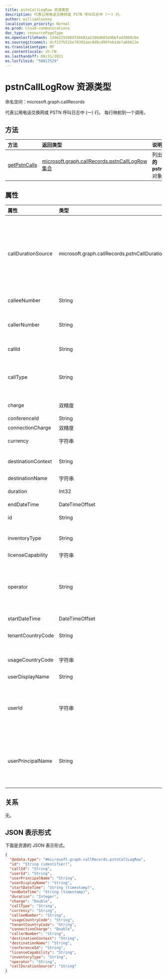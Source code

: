 ```yaml
---
title: pstnCallLogRow 资源类型
description: 代表公用电话交换网或 PSTN 呼叫日志中 (一) 行。
author: williamlooney
localization_priority: Normal
ms.prod: cloud-communications
doc_type: resourcePageType
ms.openlocfilehash: 13de229380dfdbb81a229bd683a9bbfad2068c6e
ms.sourcegitcommit: dcf237b515e70302aec0d0c490feb1de7a60613e
ms.translationtype: MT
ms.contentlocale: zh-CN
ms.lasthandoff: 08/31/2021
ms.locfileid: "58817529"
---
```

# <a name="pstncalllogrow-resource-type"></a>pstnCallLogRow 资源类型

命名空间：microsoft.graph.callRecords

代表公用电话交换网或 PSTN 呼叫日志中 (一) 行。 每行映射到一个调用。

## <a name="methods"></a>方法

| 方法       | 返回类型 | 说明 |
|:-------------|:------------|:------------|
| [getPstnCalls](../api/callrecords-callrecord-getpstncalls.md) | [microsoft.graph.callRecords.pstnCallLogRow 集合](callrecords-pstncalllogrow.md) | 列出 **呼叫记录中的 pstnCallLogRow** 对象。 |

## <a name="properties"></a>属性

|属性|类型|说明|
|:---|:---|:---|
|callDurationSource|microsoft.graph.callRecords.pstnCallDurationSource|呼叫持续时间数据源。 如果呼叫通过 Operator 连接 程序使用第三方电信运营商，则运营商可能会提供其自己的呼叫持续时间数据。 在这种情况下，属性值为 `operator` 。 否则，值为 `microsoft` 。|
|calleeNumber|String|以 [E.164 格式拨打的](https://en.wikipedia.org/wiki/E.164) 号码。|
|callerNumber|String|接收入站呼叫呼叫的号码或为出站呼叫拨打的号码。 E.164 格式。|
|callId|String|呼叫标识符。 不保证是唯一的。|
|callType|String|该呼叫是 PSTN 出站呼叫还是入站呼叫，以及呼叫类型，例如用户拨打的呼叫还是音频会议呼叫。|
|charge|双精度|向你的帐户收取的呼叫的金额或费用。|
|conferenceId|String|音频会议的 ID。|
|connectionCharge|双精度|连接费用价格。|
|currency|字符串|用于计算 ISO [4217](https://en.wikipedia.org/wiki/ISO_4217) 中呼叫 (的货币) 。|
|destinationContext|String|呼叫是国内呼叫 (或地区) 或国际 (或) 用户位置进行呼叫。|
|destinationName|字符串|拨打的国家/地区。|
|duration|Int32|呼叫连接时间（以秒表示）。|
|endDateTime|DateTimeOffset|呼叫结束时间。|
|id|String|唯一呼叫标识符。 GUID。|
|inventoryType|String|用户的电话号码类型，如免费电话号码服务。|
|licenseCapability|字符串|用于呼叫的许可证。|
|operator|String|为此呼叫提供 PSTN 服务的电信运营商。 这可能是 Microsoft，或者可能是通过 Operator[连接程序的第三方运营商](https://techcommunity.microsoft.com/t5/microsoft-teams-blog/introducing-operator-connect-and-more-teams-calling-updates/ba-p/2176398)。|
|startDateTime|DateTimeOffset|呼叫开始时间。|
|tenantCountryCode|String|租户的国家/地区代码 [ISO 3166-1 alpha-2](https://en.wikipedia.org/wiki/ISO_3166-1_alpha-2)。|
|usageCountryCode|字符串|用户的国家/地区代码 [ISO 3166-1 alpha-2](https://en.wikipedia.org/wiki/ISO_3166-1_alpha-2)。|
|userDisplayName|String|用户的显示名称。|
|userId|字符串|呼叫用户 ID Graph。 GUID。 对于自动程序呼叫类型，此信息和其他用户信息将为 null/空 (ucap_in ucap_out) 。|
|userPrincipalName|String|UserPrincipalName (中的登录) Azure Active Directory。 这通常与用户的 SIP 地址相同，并且可以与用户的电子邮件地址相同。|

## <a name="relationships"></a>关系

无。

## <a name="json-representation"></a>JSON 表示形式

下面是资源的 JSON 表示形式。

<!-- {
  "blockType": "resource",
  "@odata.type": "microsoft.graph.callRecords.pstnCallLogRow",
  "keyProperty": "id"
}
-->

``` json
{
  "@odata.type": "#microsoft.graph.callRecords.pstnCallLogRow",
  "id": "String (identifier)",
  "callId": "String",
  "userId": "String",
  "userPrincipalName": "String",
  "userDisplayName": "String",
  "startDateTime": "String (timestamp)",
  "endDateTime": "String (timestamp)",
  "duration": "Integer",
  "charge": "Double",
  "callType": "String",
  "currency": "String",
  "calleeNumber": "String",
  "usageCountryCode": "String",
  "tenantCountryCode": "String",
  "connectionCharge": "Double",
  "callerNumber": "String",
  "destinationContext": "String",
  "destinationName": "String",
  "conferenceId": "String",
  "licenseCapability": "String",
  "inventoryType": "String",
  "operator": "String",
  "callDurationSource": "String"
}
```


